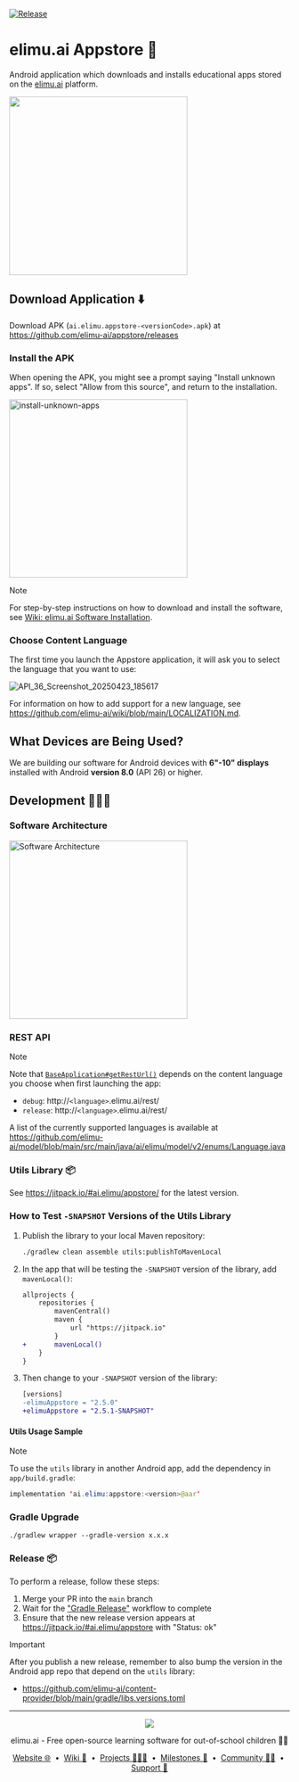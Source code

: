 [![Release](https://jitpack.io/v/ai.elimu/appstore.svg)](https://jitpack.io/#ai.elimu/appstore)

# elimu.ai Appstore 📲

Android application which downloads and installs educational apps stored on the [elimu.ai](http://elimu.ai) platform.

<img width="320" src="https://user-images.githubusercontent.com/15718174/84632262-39fec180-af21-11ea-8a8a-215120744f05.png">

## Download Application ⬇️

Download APK (`ai.elimu.appstore-<versionCode>.apk`) at https://github.com/elimu-ai/appstore/releases

### Install the APK

When opening the APK, you might see a prompt saying "Install unknown apps". If so, select "Allow from this source", and return to the installation.

<img width="320" alt="install-unknown-apps" src="https://user-images.githubusercontent.com/15718174/84587915-c93ea300-ae55-11ea-9116-448fc76ebede.png">

> [!NOTE]
> For step-by-step instructions on how to download and install the software, see [Wiki: elimu.ai Software Installation](https://github.com/elimu-ai/wiki/blob/main/SOFTWARE_INSTALLATION.md).

### Choose Content Language

The first time you launch the Appstore application, it will ask you to select the language that you want to use:

![API_36_Screenshot_20250423_185617](https://github.com/user-attachments/assets/4c336178-b5d6-42a4-85c1-0c3ca559fc17)

For information on how to add support for a new language, see https://github.com/elimu-ai/wiki/blob/main/LOCALIZATION.md.

## What Devices are Being Used?

We are building our software for Android devices with **6"-10" displays** installed with Android **version 8.0** (API 26) or higher.

## Development 👩🏽‍💻

### Software Architecture

[
  <img width="320" alt="Software Architecture" src="https://user-images.githubusercontent.com/15718174/83595568-fb6a1e00-a594-11ea-990a-10c0bd62ed11.png">
](https://github.com/elimu-ai/wiki/blob/main/SOFTWARE_ARCHITECTURE.md)

### REST API

> [!NOTE]
> Note that [`BaseApplication#getRestUrl()`](https://github.com/elimu-ai/appstore/blob/main/app/src/main/java/ai/elimu/appstore/BaseApplication.java#L48) depends on the content language you choose when first launching the app:
  * `debug`: http://`<language>`.elimu.ai/rest/
  * `release`: http://`<language>`.elimu.ai/rest/

A list of the currently supported languages is available at https://github.com/elimu-ai/model/blob/main/src/main/java/ai/elimu/model/v2/enums/Language.java

### Utils Library 📦

See https://jitpack.io/#ai.elimu/appstore/ for the latest version.

<a name="utils-snapshot"></a>
### How to Test `-SNAPSHOT` Versions of the Utils Library

1. Publish the library to your local Maven repository:
    ```sh
    ./gradlew clean assemble utils:publishToMavenLocal
    ```
2. In the app that will be testing the `-SNAPSHOT` version of the library, add `mavenLocal()`:
    ```diff
    allprojects {
        repositories {
            mavenCentral()
            maven {
                url "https://jitpack.io"
            }
    +       mavenLocal()
        }
    }
    ```
3. Then change to your `-SNAPSHOT` version of the library:
    ```diff
    [versions]
    -elimuAppstore = "2.5.0"
    +elimuAppstore = "2.5.1-SNAPSHOT"
    ```

#### Utils Usage Sample

> [!NOTE]
> To use the `utils` library in another Android app, add the dependency in `app/build.gradle`:

```java
implementation 'ai.elimu:appstore:<version>@aar'
```

### Gradle Upgrade

```
./gradlew wrapper --gradle-version x.x.x
```

### Release 📦

To perform a release, follow these steps:

1. Merge your PR into the `main` branch
1. Wait for the ["Gradle Release"](https://github.com/elimu-ai/appstore/actions/workflows/gradle-release.yml) workflow to complete
1. Ensure that the new release version appears at https://jitpack.io/#ai.elimu/appstore with "Status: ok"

> [!IMPORTANT]
> After you publish a new release, remember to also bump the version in the Android app repo that depend on the `utils` library:
> * https://github.com/elimu-ai/content-provider/blob/main/gradle/libs.versions.toml

---

<p align="center">
  <img src="https://github.com/elimu-ai/webapp/blob/main/src/main/webapp/static/img/logo-text-256x78.png" />
</p>
<p align="center">
  elimu.ai - Free open-source learning software for out-of-school children 🚀✨
</p>
<p align="center">
  <a href="https://elimu.ai">Website 🌐</a>
  &nbsp;•&nbsp;
  <a href="https://github.com/elimu-ai/wiki#readme">Wiki 📃</a>
  &nbsp;•&nbsp;
  <a href="https://github.com/orgs/elimu-ai/projects?query=is%3Aopen">Projects 👩🏽‍💻</a>
  &nbsp;•&nbsp;
  <a href="https://github.com/elimu-ai/wiki/milestones">Milestones 🎯</a>
  &nbsp;•&nbsp;
  <a href="https://github.com/elimu-ai/wiki#open-source-community">Community 👋🏽</a>
  &nbsp;•&nbsp;
  <a href="https://www.drips.network/app/drip-lists/41305178594442616889778610143373288091511468151140966646158126636698">Support 💜</a>
</p>
